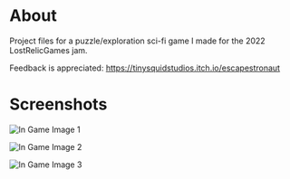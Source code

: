 # About
Project files for a puzzle/exploration sci-fi game I made for the 2022 LostRelicGames jam.

Feedback is appreciated: https://tinysquidstudios.itch.io/escapestronaut

# Screenshots
![In Game Image 1](https://i.imgur.com/IHKHIDH.png)


![In Game Image 2](https://i.imgur.com/zqyAZcs.png)


![In Game Image 3](https://i.imgur.com/OZi058b.png)
